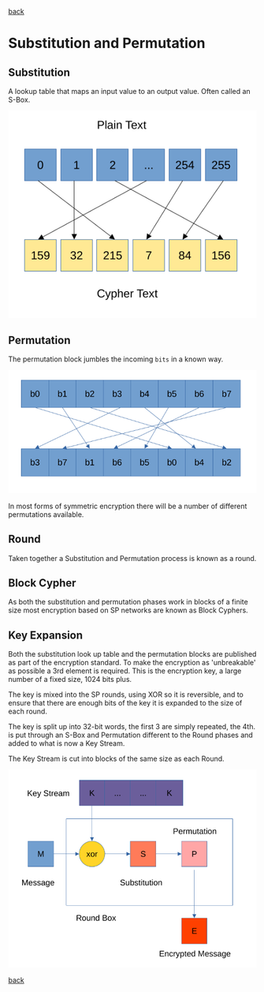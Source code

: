 [back](index.md)

# Substitution and Permutation

## Substitution

A lookup table that maps an input value to an output value. Often called an
S-Box.

![S Box](../images/sbox.png)

## Permutation

The permutation block jumbles the incoming `bits` in a known way.

![Permutation Block](../images/permutation.png)

In most forms of symmetric encryption there will be a number of different
permutations available.

## Round

Taken together a Substitution and Permutation process is known as a round.

## Block Cypher

As both the substitution and permutation phases work in blocks of a finite size
most encryption based on SP networks are known as Block Cyphers.

## Key Expansion

Both the substitution look up table and the permutation blocks are published as
part of the encryption standard.  To make the encryption as 'unbreakable' as
possible a 3rd element is required.  This is the encryption key, a large number
of a fixed size, 1024 bits plus.

The key is mixed into the SP rounds, using XOR so it is reversible, and to
ensure that there are enough bits of the key it is expanded to the size of each
round.

The key is split up into 32-bit words, the first 3 are simply repeated, the 4th.
is put through an S-Box and Permutation different to the Round phases and added
to what is now a Key Stream.

The Key Stream is cut into blocks of the same size as each Round.

![Round](../images/round.png)

[back](index.md)
